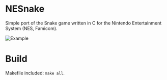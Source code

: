 # NESnake

Simple port of the Snake game written in C for the Nintendo Entertainment System (NES, Famicom).

![Example](http://brovador.github.io/NESnake/Demo.gif)


# Build

Makefile included: ```make all```.
